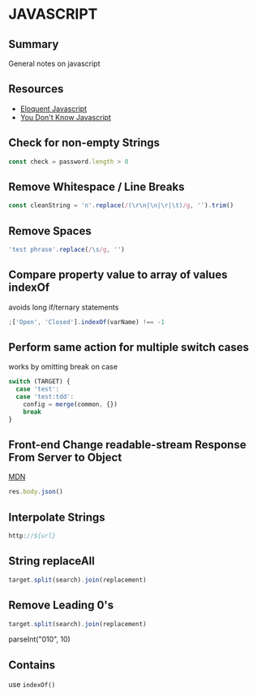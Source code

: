 # JAVASCRIPT

## Summary

General notes on javascript

## Resources

- [Eloquent Javascript](https://eloquentjavascript.net/)
- [You Don't Know Javascript](https://github.com/getify/You-Dont-Know-JS)

## Check for non-empty Strings

```javascript
const check = password.length > 0
```

## Remove Whitespace / Line Breaks

```javascript
const cleanString = 'n'.replace(/(\r\n|\n|\r|\t)/g, '').trim()
```

## Remove Spaces

```javascript
'test phrase'.replace(/\s/g, '')
```

## Compare property value to array of values indexOf

avoids long if/ternary statements

```javascript
;['Open', 'Closed'].indexOf(varName) !== -1
```

## Perform same action for multiple switch cases

works by omitting break on case

```javascript
switch (TARGET) {
  case 'test':
  case 'test:tdd':
    config = merge(common, {})
    break
}
```

## Front-end Change readable-stream Response From Server to Object

[MDN](https://developer.mozilla.org/en-US/docs/Web/API/Response)

```javascript
res.body.json()
```

## Interpolate Strings

```javascript
http://${url}
```

## String replaceAll

```javascript
target.split(search).join(replacement)
```

## Remove Leading 0's

```javascript
target.split(search).join(replacement)
```

parseInt("010", 10)

## Contains

use `indexOf()`
